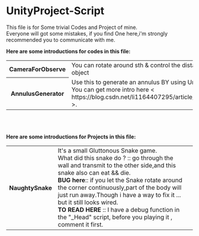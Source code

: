 # UnityProject-Script
This file is for Some trivial Codes and Project of mine.<br/>
Everyone will got some mistakes, if you find One here,i'm strongly recommended you to communicate with me.


<b>Here are some introductions for codes in this file:</b><br/>
<table>
    <tr>
        <th>CameraForObserve</th>
        <td>You can rotate around sth & control the distance with target object<td/>
    </tr>
     <tr>
        <th>AnnulusGenerator</th>
        <td>Use this to generate an annulus BY using Unity Mesh in code. <br/>
            You can get more intro here < https://blog.csdn.net/li1164407295/article/details/88587437 >. 
        <td/>
    </tr>
</table>

<br/><br/>

<b>Here are some introductions for Projects in this file:</b><br/>
<table>
    <tr>
        <th>NaughtySnake</th>
        <td>It's a small Gluttonous Snake game. <br/>
            What did this snake do ? :: go through the wall and transmit to the other side,and this snake also can eat && die.<br/>
            <b>BUG here</b>::   if you let the Snake rotate around the corner continuously,part of the body will just run away.Though i have a way to fix it ... but it still looks wired.<br/>
            <b>TO READ HERE</b> :: I have a debug function in the "_Head" script, before you playing it , comment it first.
        <td/>
    </tr>
</table>
